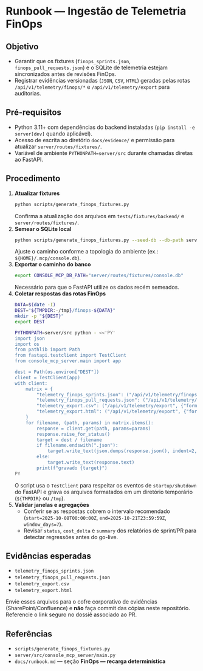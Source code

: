 # Runbook — Ingestão de Telemetria FinOps

## Objetivo

- Garantir que os fixtures (`finops_sprints.json`, `finops_pull_requests.json`) e o SQLite de telemetria estejam sincronizados antes de revisões FinOps.
- Registrar evidências versionadas (`JSON`, `CSV`, `HTML`) geradas pelas rotas `/api/v1/telemetry/finops/*` e `/api/v1/telemetry/export` para auditorias.

## Pré-requisitos

- Python 3.11+ com dependências do backend instaladas (`pip install -e server[dev]` quando aplicável).
- Acesso de escrita ao diretório `docs/evidence/` e permissão para atualizar `server/routes/fixtures/`.
- Variável de ambiente `PYTHONPATH=server/src` durante chamadas diretas ao FastAPI.

## Procedimento

1. **Atualizar fixtures**
   ```bash
   python scripts/generate_finops_fixtures.py
   ```
   Confirma a atualização dos arquivos em `tests/fixtures/backend/` e `server/routes/fixtures/`.
2. **Semear o SQLite local**
   ```bash
   python scripts/generate_finops_fixtures.py --seed-db --db-path server/routes/fixtures/console.db
   ```
   Ajuste o caminho conforme a topologia do ambiente (ex.: `${HOME}/.mcp/console.db`).
3. **Exportar o caminho do banco**
   ```bash
   export CONSOLE_MCP_DB_PATH="server/routes/fixtures/console.db"
   ```
   Necessário para que o FastAPI utilize os dados recém semeados.
4. **Coletar respostas das rotas FinOps**
   ```bash
   DATA=$(date -I)
   DEST="${TMPDIR:-/tmp}/finops-${DATA}"
   mkdir -p "${DEST}"
   export DEST

   PYTHONPATH=server/src python - <<'PY'
   import json
   import os
   from pathlib import Path
   from fastapi.testclient import TestClient
   from console_mcp_server.main import app

   dest = Path(os.environ["DEST"])
   client = TestClient(app)
   with client:
       matrix = {
           "telemetry_finops_sprints.json": ("/api/v1/telemetry/finops/sprints", None),
           "telemetry_finops_pull_requests.json": ("/api/v1/telemetry/finops/pull-requests", None),
           "telemetry_export.csv": ("/api/v1/telemetry/export", {"format": "csv"}),
           "telemetry_export.html": ("/api/v1/telemetry/export", {"format": "html"}),
       }
       for filename, (path, params) in matrix.items():
           response = client.get(path, params=params)
           response.raise_for_status()
           target = dest / filename
           if filename.endswith(".json"):
               target.write_text(json.dumps(response.json(), indent=2, ensure_ascii=False))
           else:
               target.write_text(response.text)
           print(f"gravado {target}")
   PY
   ```
   O script usa o `TestClient` para respeitar os eventos de `startup/shutdown` do FastAPI e grava os arquivos formatados em um diretório temporário (`${TMPDIR}` ou `/tmp`).
5. **Validar janelas e agregações**
   - Conferir se as respostas cobrem o intervalo recomendado (`start=2025-10-08T00:00:00Z`, `end=2025-10-21T23:59:59Z`, `window_days=7`).
   - Revisar `status`, `cost_delta` e `summary` dos relatórios de sprint/PR para detectar regressões antes do go-live.

## Evidências esperadas

- `telemetry_finops_sprints.json`
- `telemetry_finops_pull_requests.json`
- `telemetry_export.csv`
- `telemetry_export.html`

Envie esses arquivos para o cofre corporativo de evidências (SharePoint/Confluence) e **não** faça commit das cópias neste repositório. Referencie o link seguro no dossiê associado ao PR.

## Referências

- `scripts/generate_finops_fixtures.py`
- `server/src/console_mcp_server/main.py`
- `docs/runbook.md` — seção **FinOps — recarga determinística**
